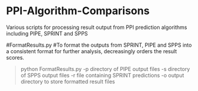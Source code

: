 # PPI-Algorithm-Comparisons
Various scripts for processing result output from PPI prediction algorithms including PIPE, SPRINT and SPPS


#FormatResults.py
#To format the outputs from SPRINT, PIPE and SPPS into a consistent format for further analysis, decreasingly orders the result scores. 
>python FormatResults.py -p directory of PIPE output files -s directory of SPPS output files -r file containing SPRINT predictions -o output directory to store formatted result files
